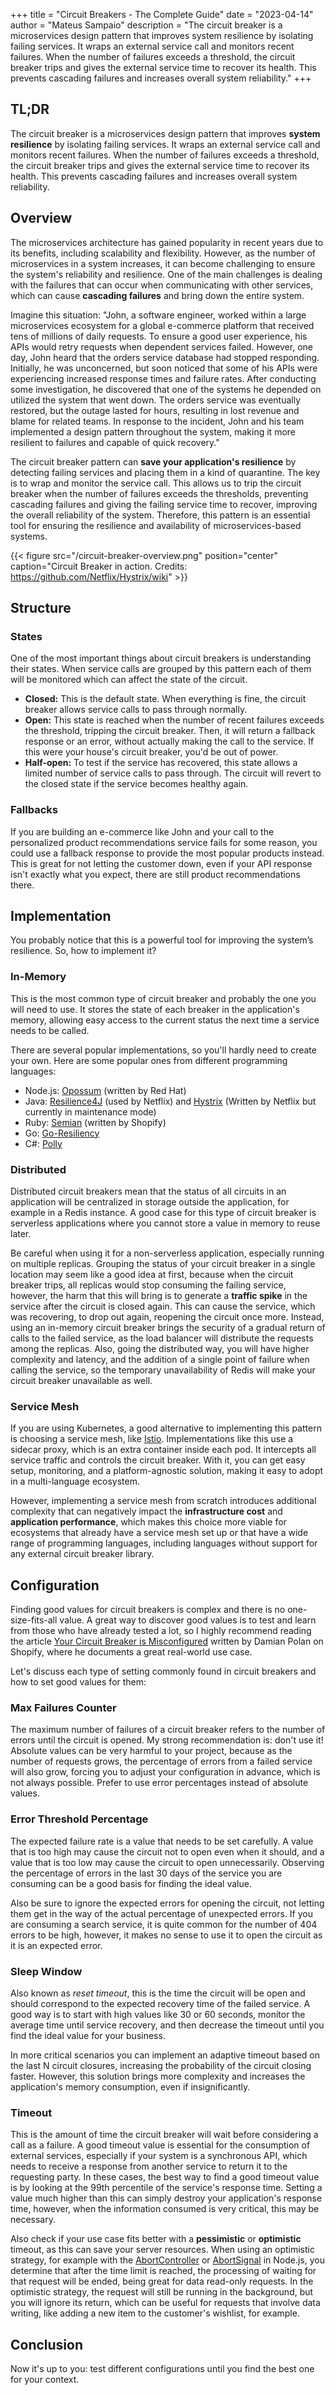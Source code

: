 +++
title = "Circuit Breakers - The Complete Guide"
date = "2023-04-14"
author = "Mateus Sampaio"
description = "The circuit breaker is a microservices design pattern that improves system resilience by isolating failing services. It wraps an external service call and monitors recent failures. When the number of failures exceeds a threshold, the circuit breaker trips and gives the external service time to recover its health. This prevents cascading failures and increases overall system reliability."
+++

## TL;DR

The circuit breaker is a microservices design pattern that improves **system resilience** by isolating failing services. It wraps an external service call and monitors recent failures. When the number of failures exceeds a threshold, the circuit breaker trips and gives the external service time to recover its health. This prevents cascading failures and increases overall system reliability.

## Overview

The microservices architecture has gained popularity in recent years due to its benefits, including scalability and flexibility. However, as the number of microservices in a system increases, it can become challenging to ensure the system's reliability and resilience. One of the main challenges is dealing with the failures that can occur when communicating with other services, which can cause **cascading failures** and bring down the entire system.

Imagine this situation: "John, a software engineer, worked within a large microservices ecosystem for a global e-commerce platform that received tens of millions of daily requests. To ensure a good user experience, his APIs would retry requests when dependent services failed. However, one day, John heard that the orders service database had stopped responding. Initially, he was unconcerned, but soon noticed that some of his APIs were experiencing increased response times and failure rates. After conducting some investigation, he discovered that one of the systems he depended on utilized the system that went down. The orders service was eventually restored, but the outage lasted for hours, resulting in lost revenue and blame for related teams. In response to the incident, John and his team implemented a design pattern throughout the system, making it more resilient to failures and capable of quick recovery."

The circuit breaker pattern can **save your application's resilience** by detecting failing services and placing them in a kind of quarantine. The key is to wrap and monitor the service call. This allows us to trip the circuit breaker when the number of failures exceeds the thresholds, preventing cascading failures and giving the failing service time to recover, improving the overall reliability of the system. Therefore, this pattern is an essential tool for ensuring the resilience and availability of microservices-based systems.

{{< figure src="/circuit-breaker-overview.png" position="center" caption="Circuit Breaker in action. Credits: https://github.com/Netflix/Hystrix/wiki" >}}

## Structure

### States

One of the most important things about circuit breakers is understanding their states. When service calls are grouped by this pattern each of them will be monitored which can affect the state of the circuit.

- **Closed:** This is the default state. When everything is fine, the circuit breaker allows service calls to pass through normally.
- **Open:** This state is reached when the number of recent failures exceeds the threshold, tripping the circuit breaker. Then, it will return a fallback response or an error, without actually making the call to the service. If this were your house's circuit breaker, you'd be out of power.
- **Half-open:** To test if the service has recovered, this state allows a limited number of service calls to pass through. The circuit will revert to the closed state if the service becomes healthy again.

### Fallbacks

If you are building an e-commerce like John and your call to the personalized product recommendations service fails for some reason, you could use a fallback response to provide the most popular products instead. This is great for not letting the customer down, even if your API response isn't exactly what you expect, there are still product recommendations there.

## Implementation

You probably notice that this is a powerful tool for improving the system’s resilience. So, how to implement it?

### In-Memory

This is the most common type of circuit breaker and probably the one you will need to use. It stores the state of each breaker in the application's memory, allowing easy access to the current status the next time a service needs to be called.

There are several popular implementations, so you'll hardly need to create your own. Here are some popular ones from different programming languages:

- Node.js: [Opossum](https://github.com/nodeshift/opossum) (written by Red Hat)
- Java: [Resilience4J](https://github.com/resilience4j/resilience4j) (used by Netflix) and [Hystrix](https://github.com/Netflix/Hystrix) (Written by Netflix but currently in maintenance mode)
- Ruby: [Semian](https://github.com/Shopify/semian) (written by Shopify)
- Go: [Go-Resiliency](https://github.com/eapache/go-resiliency)
- C#: [Polly](https://github.com/App-vNext/Polly)

### Distributed

Distributed circuit breakers mean that the status of all circuits in an application will be centralized in storage outside the application, for example in a Redis instance. A good case for this type of circuit breaker is serverless applications where you cannot store a value in memory to reuse later.

Be careful when using it for a non-serverless application, especially running on multiple replicas. Grouping the status of your circuit breaker in a single location may seem like a good idea at first, because when the circuit breaker trips, all replicas would stop consuming the failing service, however, the harm that this will bring is to generate a **traffic spike** in the service after the circuit is closed again. This can cause the service, which was recovering, to drop out again, reopening the circuit once more. Instead, using an in-memory circuit breaker brings the security of a gradual return of calls to the failed service, as the load balancer will distribute the requests among the replicas. Also, going the distributed way, you will have higher complexity and latency, and the addition of a single point of failure when calling the service, so the temporary unavailability of Redis will make your circuit breaker unavailable as well.

### Service Mesh

If you are using Kubernetes, a good alternative to implementing this pattern is choosing a service mesh, like [Istio](https://github.com/istio/istio). Implementations like this use a sidecar proxy, which is an extra container inside each pod. It intercepts all service traffic and controls the circuit breaker. With it, you can get easy setup, monitoring, and a platform-agnostic solution, making it easy to adopt in a multi-language ecosystem.

However, implementing a service mesh from scratch introduces additional complexity that can negatively impact the **infrastructure cost** and **application performance**, which makes this choice more viable for ecosystems that already have a service mesh set up or that have a wide range of programming languages, including languages without support for any external circuit breaker library.

## Configuration

Finding good values for circuit breakers is complex and there is no one-size-fits-all value. A great way to discover good values is to test and learn from those who have already tested a lot, so I highly recommend reading the article [Your Circuit Breaker is Misconfigured](https://shopify.engineering/circuit-breaker-misconfigured) written by Damian Polan on Shopify, where he documents a great real-world use case.

Let's discuss each type of setting commonly found in circuit breakers and how to set good values for them:

### Max Failures Counter

The maximum number of failures of a circuit breaker refers to the number of errors until the circuit is opened. My strong recommendation is: don't use it! Absolute values can be very harmful to your project, because as the number of requests grows, the percentage of errors from a failed service will also grow, forcing you to adjust your configuration in advance, which is not always possible. Prefer to use error percentages instead of absolute values.

### Error Threshold Percentage

The expected failure rate is a value that needs to be set carefully. A value that is too high may cause the circuit not to open even when it should, and a value that is too low may cause the circuit to open unnecessarily. Observing the percentage of errors in the last 30 days of the service you are consuming can be a good basis for finding the ideal value.

Also be sure to ignore the expected errors for opening the circuit, not letting them get in the way of the actual percentage of unexpected errors. If you are consuming a search service, it is quite common for the number of 404 errors to be high, however, it makes no sense to use it to open the circuit as it is an expected error.

### Sleep Window

Also known as _reset timeout_, this is the time the circuit will be open and should correspond to the expected recovery time of the failed service. A good way is to start with high values like 30 or 60 seconds, monitor the average time until service recovery, and then decrease the timeout until you find the ideal value for your business.

In more critical scenarios you can implement an adaptive timeout based on the last N circuit closures, increasing the probability of the circuit closing faster. However, this solution brings more complexity and increases the application's memory consumption, even if insignificantly.

### Timeout

This is the amount of time the circuit breaker will wait before considering a call as a failure. A good timeout value is essential for the consumption of external services, especially if your system is a synchronous API, which needs to receive a response from another service to return it to the requesting party. In these cases, the best way to find a good timeout value is by looking at the 99th percentile of the service's response time. Setting a value much higher than this can simply destroy your application's response time, however, when the information consumed is very critical, this may be necessary.

Also check if your use case fits better with a **pessimistic** or **optimistic** timeout, as this can save your server resources. When using an optimistic strategy, for example with the [AbortController](https://nodejs.org/docs/latest/api/globals.html#globals_class_abortcontroller) or [AbortSignal](https://nodejs.org/docs/latest/api/globals.html#static-method-abortsignaltimeoutdelay) in Node.js, you determine that after the time limit is reached, the processing of waiting for that request will be ended, being great for data read-only requests. In the optimistic strategy, the request will still be running in the background, but you will ignore its return, which can be useful for requests that involve data writing, like adding a new item to the customer's wishlist, for example.

## Conclusion

Now it's up to you: test different configurations until you find the best one for your context.
